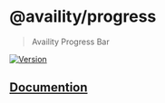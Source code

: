 # @availity/progress

> Availity Progress Bar

[![Version](https://img.shields.io/npm/v/@availity/progress.svg?style=for-the-badge)](https://www.npmjs.com/package/@availity/progress)

## [Documention](https://availity.github.io/availity-react/components/progress)
